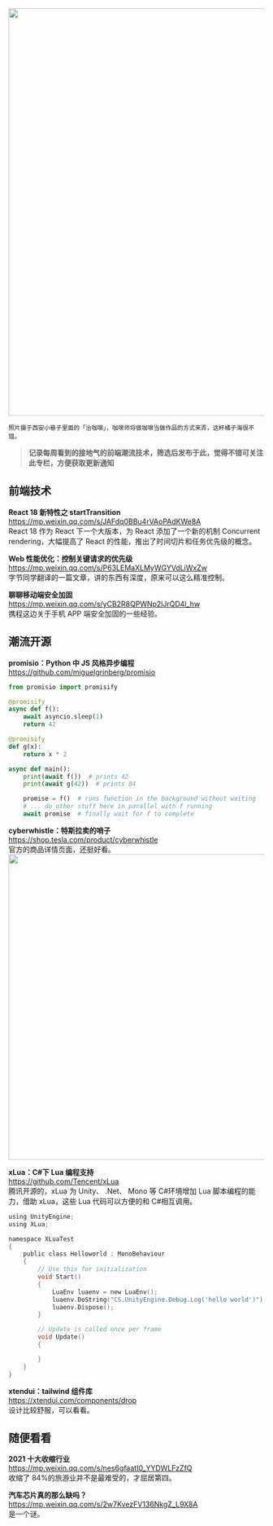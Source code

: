 <img src=https://qpluspicture.oss-cn-beijing.aliyuncs.com/2021-12-05/JRCnMF.jpg width=800/>  

<small>照片摄于西安小巷子里面的「治咖啡」，咖啡师将做咖啡当做作品的方式来弄，这杯橘子海很不错。</small>  

> **记录每周看到的接地气的前端潮流技术，筛选后发布于此，觉得不错可关注此专栏，方便获取更新通知**  

## 前端技术

**React 18 新特性之 startTransition**  
<https://mp.weixin.qq.com/s/JAFdq0BBu4rVAoPAdKWe8A>  
React 18 作为 React 下一个大版本，为 React 添加了一个新的机制 Concurrent rendering，大幅提高了 React 的性能，推出了时间切片和任务优先级的概念。

**Web 性能优化：控制关键请求的优先级**  
<https://mp.weixin.qq.com/s/P63LEMaXLMyWGYVdLiWxZw>  
字节同学翻译的一篇文章，讲的东西有深度，原来可以这么精准控制。

**聊聊移动端安全加固**  
<https://mp.weixin.qq.com/s/yCB2R8QPWNp2lJrQD4l_hw>  
携程这边关于手机 APP 端安全加固的一些经验。

## 潮流开源

**promisio：Python 中 JS 风格异步编程**  
<https://github.com/miguelgrinberg/promisio>  

```python
from promisio import promisify

@promisify
async def f():
    await asyncio.sleep(1)
    return 42

@promisify
def g(x):
    return x * 2

async def main():
    print(await f())  # prints 42
    print(await g(42))  # prints 84

    promise = f()  # runs function in the background without waiting
    # ... do other stuff here in parallel with f running
    await promise  # finally wait for f to complete

```

**cyberwhistle：特斯拉卖的哨子**  
<https://shop.tesla.com/product/cyberwhistle>  
官方的商品详情页面，还挺好看。  
<img src=https://qpluspicture.oss-cn-beijing.aliyuncs.com/2021-12-05/X9e6IT.png width=600/>  

**xLua：C#下 Lua 编程支持**  
<https://github.com/Tencent/xLua>  
腾讯开源的，xLua 为 Unity、 .Net、 Mono 等 C#环境增加 Lua 脚本编程的能力，借助 xLua，这些 Lua 代码可以方便的和 C#相互调用。

```c
using UnityEngine;
using XLua;

namespace XLuaTest
{
    public class Helloworld : MonoBehaviour
    {
        // Use this for initialization
        void Start()
        {
            LuaEnv luaenv = new LuaEnv();
            luaenv.DoString("CS.UnityEngine.Debug.Log('hello world')");
            luaenv.Dispose();
        }

        // Update is called once per frame
        void Update()
        {

        }
    }
}
```

**xtendui：tailwind 组件库**  
<https://xtendui.com/components/drop>  
设计比较舒服，可以看看。

## 随便看看

**2021 十大收缩行业**  
<https://mp.weixin.qq.com/s/nes6gfaatI0_YYDWLFzZfQ>  
收缩了 84%的旅游业并不是最难受的，才屈居第四。

**汽车芯片真的那么缺吗？**  
<https://mp.weixin.qq.com/s/2w7KvezFV136NkgZ_L9X8A>  
是一个谜。
